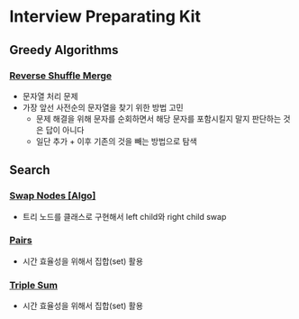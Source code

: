 # Interview Preparating Kit

## Greedy Algorithms
### [Reverse Shuffle Merge](./Interview%20Preparation%20Kit/Greedy%20Algorithms/Reverse%20Shuffle%20Merge/solution.py)
- 문자열 처리 문제
- 가장 앞선 사전순의 문자열을 찾기 위한 방법 고민
  - 문제 해결을 위해 문자를 순회하면서 해당 문자를 포함시킬지 말지 판단하는 것은 답이 아니다
  - 일단 추가 + 이후 기존의 것을 빼는 방법으로 탐색

## Search
### [Swap Nodes \[Algo\]](Interview%20Preparation%20Kit/Search/Swap%20Nodes%20[Algo]/solution.py)
- 트리 노드를 클래스로 구현해서 left child와 right child swap

### [Pairs](Interview%20Preparation%20Kit/Search/Pairs/solution.py)
- 시간 효율성을 위해서 집합(set) 활용

### [Triple Sum](Interview%20Preparation%20Kit/Search/Triple%20Sum/solution.py)
- 시간 효율성을 위해서 집합(set) 활용